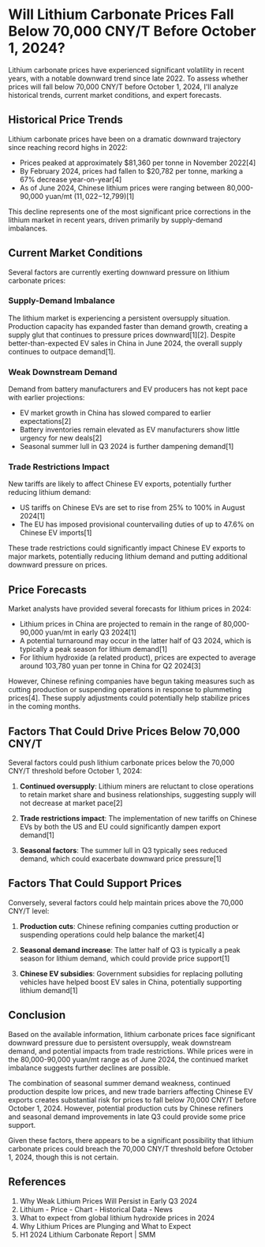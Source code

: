 # Will Lithium Carbonate Prices Fall Below 70,000 CNY/T Before October 1, 2024?

Lithium carbonate prices have experienced significant volatility in recent years, with a notable downward trend since late 2022. To assess whether prices will fall below 70,000 CNY/T before October 1, 2024, I'll analyze historical trends, current market conditions, and expert forecasts.

## Historical Price Trends

Lithium carbonate prices have been on a dramatic downward trajectory since reaching record highs in 2022:

- Prices peaked at approximately $81,360 per tonne in November 2022[4]
- By February 2024, prices had fallen to $20,782 per tonne, marking a 67% decrease year-on-year[4]
- As of June 2024, Chinese lithium prices were ranging between 80,000-90,000 yuan/mt ($11,022-$12,799)[1]

This decline represents one of the most significant price corrections in the lithium market in recent years, driven primarily by supply-demand imbalances.

## Current Market Conditions

Several factors are currently exerting downward pressure on lithium carbonate prices:

### Supply-Demand Imbalance

The lithium market is experiencing a persistent oversupply situation. Production capacity has expanded faster than demand growth, creating a supply glut that continues to pressure prices downward[1][2]. Despite better-than-expected EV sales in China in June 2024, the overall supply continues to outpace demand[1].

### Weak Downstream Demand

Demand from battery manufacturers and EV producers has not kept pace with earlier projections:

- EV market growth in China has slowed compared to earlier expectations[2]
- Battery inventories remain elevated as EV manufacturers show little urgency for new deals[2]
- Seasonal summer lull in Q3 2024 is further dampening demand[1]

### Trade Restrictions Impact

New tariffs are likely to affect Chinese EV exports, potentially further reducing lithium demand:

- US tariffs on Chinese EVs are set to rise from 25% to 100% in August 2024[1]
- The EU has imposed provisional countervailing duties of up to 47.6% on Chinese EV imports[1]

These trade restrictions could significantly impact Chinese EV exports to major markets, potentially reducing lithium demand and putting additional downward pressure on prices.

## Price Forecasts

Market analysts have provided several forecasts for lithium prices in 2024:

- Lithium prices in China are projected to remain in the range of 80,000-90,000 yuan/mt in early Q3 2024[1]
- A potential turnaround may occur in the latter half of Q3 2024, which is typically a peak season for lithium demand[1]
- For lithium hydroxide (a related product), prices are expected to average around 103,780 yuan per tonne in China for Q2 2024[3]

However, Chinese refining companies have begun taking measures such as cutting production or suspending operations in response to plummeting prices[4]. These supply adjustments could potentially help stabilize prices in the coming months.

## Factors That Could Drive Prices Below 70,000 CNY/T

Several factors could push lithium carbonate prices below the 70,000 CNY/T threshold before October 1, 2024:

1. **Continued oversupply**: Lithium miners are reluctant to close operations to retain market share and business relationships, suggesting supply will not decrease at market pace[2]

2. **Trade restrictions impact**: The implementation of new tariffs on Chinese EVs by both the US and EU could significantly dampen export demand[1]

3. **Seasonal factors**: The summer lull in Q3 typically sees reduced demand, which could exacerbate downward price pressure[1]

## Factors That Could Support Prices

Conversely, several factors could help maintain prices above the 70,000 CNY/T level:

1. **Production cuts**: Chinese refining companies cutting production or suspending operations could help balance the market[4]

2. **Seasonal demand increase**: The latter half of Q3 is typically a peak season for lithium demand, which could provide price support[1]

3. **Chinese EV subsidies**: Government subsidies for replacing polluting vehicles have helped boost EV sales in China, potentially supporting lithium demand[1]

## Conclusion

Based on the available information, lithium carbonate prices face significant downward pressure due to persistent oversupply, weak downstream demand, and potential impacts from trade restrictions. While prices were in the 80,000-90,000 yuan/mt range as of June 2024, the continued market imbalance suggests further declines are possible.

The combination of seasonal summer demand weakness, continued production despite low prices, and new trade barriers affecting Chinese EV exports creates substantial risk for prices to fall below 70,000 CNY/T before October 1, 2024. However, potential production cuts by Chinese refiners and seasonal demand improvements in late Q3 could provide some price support.

Given these factors, there appears to be a significant possibility that lithium carbonate prices could breach the 70,000 CNY/T threshold before October 1, 2024, though this is not certain.

## References

1. Why Weak Lithium Prices Will Persist in Early Q3 2024
2. Lithium - Price - Chart - Historical Data - News
3. What to expect from global lithium hydroxide prices in 2024
4. Why Lithium Prices are Plunging and What to Expect
5. H1 2024 Lithium Carbonate Report | SMM